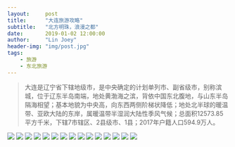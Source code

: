 ```yaml
---
layout:     post
title:      "大连旅游攻略"
subtitle:   "北方明珠，浪漫之都"
date:       2019-01-02 12:00:00
author:     "Lin Joey"
header-img: "img/post.jpg"
tags:
    - 旅游
    - 东北旅游
---
```

>大连是辽宁省下辖地级市，是中央确定的计划单列市、副省级市，别称滨城，位于辽东半岛南端，地处黄渤海之滨，背依中国东北腹地，与山东半岛隔海相望；基本地貌为中央高，向东西两侧阶梯状降低；地处北半球的暖温带、亚欧大陆的东岸，属暖温带半湿润大陆性季风气候；总面积12573.85平方千米，下辖7市辖区、2县级市、1县；2017年户籍人口594.9万人。

![](http://ww1.sinaimg.cn/large/7c08400ely1g2objs51nvj215l1n5dmi.jpg)
![](http://ww1.sinaimg.cn/large/7c08400ely1g2objs4tcnj20m20v7jue.jpg)
![](http://ww1.sinaimg.cn/large/7c08400ely1g2objs51nrj20m20v741y.jpg)
![](http://ww1.sinaimg.cn/large/7c08400ely1g2objs5jfjj20m20v7aec.jpg)
![](http://ww1.sinaimg.cn/large/7c08400ely1g2objsabi6j20m20v779g.jpg)
![](http://ww1.sinaimg.cn/large/7c08400ely1g2obka4bv3j20m20v7dkv.jpg)
![](http://ww1.sinaimg.cn/large/7c08400ely1g2obka5u6vj20m20v7jvv.jpg)
![](http://ww1.sinaimg.cn/large/7c08400ely1g2obka8camj20m20v7td9.jpg)
![](http://ww1.sinaimg.cn/large/7c08400ely1g2obka57rgj20x31at45g.jpg)
![](http://ww1.sinaimg.cn/large/7c08400ely1g2obka59lsj20m20v778s.jpg)
![](http://ww1.sinaimg.cn/large/7c08400ely1g2obklw08uj20m20v7gqh.jpg)
![](http://ww1.sinaimg.cn/large/7c08400ely1g2obklvwh6j20m20v7q72.jpg)
![](http://ww1.sinaimg.cn/large/7c08400ely1g2obkl7yjcj20m20v7tck.jpg)
![](http://ww1.sinaimg.cn/large/7c08400ely1g2obkl9ce9j20m20v7dle.jpg)
![](http://ww1.sinaimg.cn/large/7c08400ely1g2obkl8fw8j20m20v7djg.jpg)
